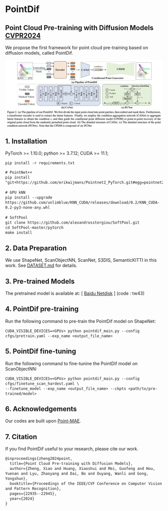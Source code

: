 # PointDif

## Point Cloud Pre-training with Diffusion Models [CVPR2024](https://openaccess.thecvf.com/content/CVPR2024/papers/Zheng_Point_Cloud_Pre-training_with_Diffusion_Models_CVPR_2024_paper.pdf)


We propose the first framework for point cloud pre-training based on diffusion models, called PointDif.

<div  align="center">    
 <img src="./figure/PointDif.png" width = "666"  align=center />
</div>


## 1. Installation
PyTorch >= 1.10.0;
python >= 3.7.12;
CUDA >= 11.1;

```
pip install -r requirements.txt
```

```
# PointNet++
pip install "git+https://github.com/erikwijmans/Pointnet2_PyTorch.git#egg=pointnet2_ops&subdirectory=pointnet2_ops_lib"

# GPU kNN
pip install --upgrade https://github.com/unlimblue/KNN_CUDA/releases/download/0.2/KNN_CUDA-0.2-py3-none-any.whl

# SoftPool
git clone https://github.com/alexandrosstergiou/SoftPool.git
cd SoftPool-master/pytorch
make install
```

## 2. Data Preparation

We use ShapeNet, ScanObjectNN, ScanNet, S3DIS, SemanticKITTI in this work. See [DATASET.md](./DATASET.md) for details.

## 3. Pre-trained Models
The pretrained model is available at: 
[ [Baidu Netdisk](https://pan.baidu.com/s/1p1gDTkuf7Ys0zBYVsP9aSA?pwd=tw43) ] (code : tw43)


## 4. PointDif pre-training

Run the following command to pre-train the PointDif model on ShapeNet:
```
CUDA_VISIBLE_DEVICES=<GPUs> python pointdif_main.py --config cfgs/pretrain.yaml --exp_name <output_file_name>
```

## 5. PointDif fine-tuning
Run the following command to fine-tunine the PointDif model on ScanObjectNN:
```
CUDA_VISIBLE_DEVICES=<GPUs> python pointdif_main.py --config cfgs/finetune_scan_hardest.yaml \
--finetune_model --exp_name <output_file_name> --ckpts <path/to/pre-trained/model>
```

## 6. Acknowledgements

Our codes are built upon [Point-MAE](https://github.com/Pang-Yatian/Point-MAE/tree/main).

## 7. Citation
If you find PointDif useful to your research, please cite our work.
```
@inproceedings{zheng2024point,
  title={Point Cloud Pre-training with Diffusion Models},
  author={Zheng, Xiao and Huang, Xiaoshui and Mei, Guofeng and Hou, Yuenan and Lyu, Zhaoyang and Dai, Bo and Ouyang, Wanli and Gong, Yongshun},
  booktitle={Proceedings of the IEEE/CVF Conference on Computer Vision and Pattern Recognition},
  pages={22935--22945},
  year={2024}
}
```